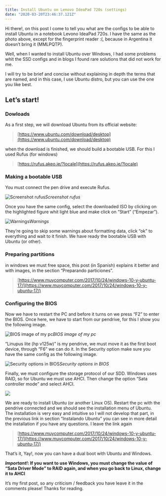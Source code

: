 ```yaml
---
title: Install Ubuntu on Lenovo IdeaPad 720s (settings)
date: "2020-03-20T23:46:37.121Z"
---
```


Hi there!, on this post I come to tell you what are the configs to be able to install Ubuntu in a notebook Levono IdeaPad 720s. I have the same as the photo above, except for the fingerprint reader :(, because in Argentina it doesn’t bring it (MMLPQTP).

Well, when I wanted to install Ubuntu over Windows, I had some problems whit the SSD configs and in blogs I found rare solutions that did not work for me.

I will try to be brief and concise without explaining in depth the terms that are named, and in this case, I use Ubuntu distro, but you can use the one you like best.

## Let’s start!

### Dowloads

As a first step, we will download Ubuntu from its official website:
> [https://www.ubuntu.com/download/desktop](https://www.ubuntu.com/download/desktop)

when the download is finished, we should build a bootable USB. For this I used Rufus (for windows)
> [https://rufus.akeo.ie/?locale](https://rufus.akeo.ie/?locale)

### Making a bootable USB

You must connect the pen drive and execute Rufus.

![Screenshot rufus](https://cdn-images-1.medium.com/max/2000/1*DYSPRx1QD_vHyxwcRe-xDA.png)*Screenshot rufus*

Once you have the same config, select the downloaded ISO by clicking on the highlighted figure whit light blue and make click on “Start” (“Empezar”).

![Warnings](https://cdn-images-1.medium.com/max/2000/1*ZnMdLc9Je1BG-aj2YyEOtQ.png)*Warnings*

They’re going to skip some warnings about formatting data, click “ok” to everything and wait to it finish. We have ready the bootable USB with Ubuntu (or other).

### Preparing partitions

in windows we must free space, this post (in Spanish) explains it better and with images, in the section “Preparando particiones”.
> [https://www.muycomputer.com/2017/10/24/windows-10-y-ubuntu-17/](https://www.muycomputer.com/2017/10/24/windows-10-y-ubuntu-17/)

### Configuring the BIOS

Now we have to restart the PC and before it turns on we press “F2” to enter the BIOS. Once here, we have to start from our pendrive, for this I show you the following image.

![BIOS image of my pc](https://cdn-images-1.medium.com/max/8320/1*OJ-pm4iJ7c_0s5Ku0znfRg.jpeg)*BIOS image of my pc*

“Linupus lite (hp v125w)” is my pendrive, we must move it as the first boot device, through “F6” we can do it. In the Security option make sure you have the same config as the following image.

![Security options in BIOS](https://cdn-images-1.medium.com/max/8320/1*mRhpo6jzn3Y00V54pcfsRg.jpeg)*Security options in BIOS*

Finally, we must configure the storage protocol of our SDD. Windows uses RAID, so for Ubuntu we must use AHCI. Then change the option “Sata controller mode” and select AHCI.

![](https://cdn-images-1.medium.com/max/8320/1*RT1bLJA4snHN7lxrJCuo7g.jpeg)

We are ready to install Ubuntu (or another Linux OS). Restart the pc with the pendrive connected and we should see the installation menu of Ubuntu. The installation is very easy and intuitive so I will not develop that part, in the previous link in section “Instalando Ubuntu” you can see in more detail the installation if you have any questions. I leave the link again
> [https://www.muycomputer.com/2017/10/24/windows-10-y-ubuntu-17/](https://www.muycomputer.com/2017/10/24/windows-10-y-ubuntu-17/)

That’s it, Yay!, now you can have a dual boot with Ubuntu and Windows.

***Important!*: If you want to use Windows, you must change the value of “Sata Driver Mode” to RAID again, and when you go back to Linux, change it to AHCI**

It’s my first post, so any criticism / feedback you have leave it in the comments please! Thanks for reading.

